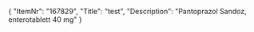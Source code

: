 {
  "ItemNr": "167829",
  "Title": "test",
  "Description": "Pantoprazol Sandoz, enterotablett 40 mg"
}